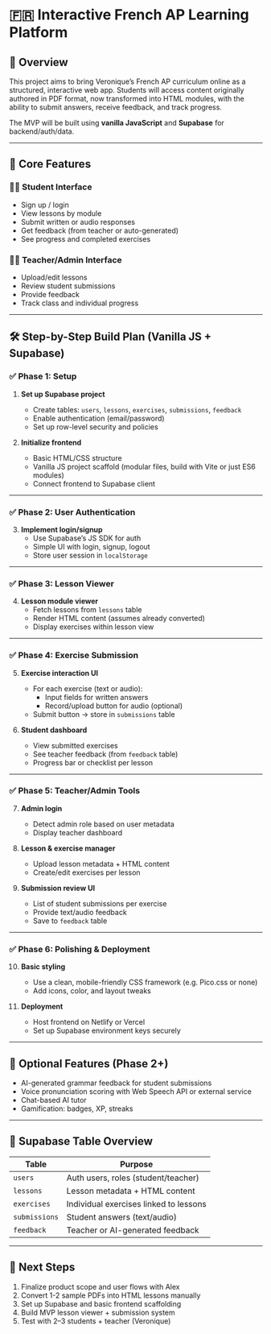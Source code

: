 # 🇫🇷 Interactive French AP Learning Platform

## 🧠 Overview

This project aims to bring Veronique’s French AP curriculum online as a structured, interactive web app. Students will access content originally authored in PDF format, now transformed into HTML modules, with the ability to submit answers, receive feedback, and track progress.

The MVP will be built using **vanilla JavaScript** and **Supabase** for backend/auth/data.

---

## 📌 Core Features

### 👩‍🎓 Student Interface
- Sign up / login
- View lessons by module
- Submit written or audio responses
- Get feedback (from teacher or auto-generated)
- See progress and completed exercises

### 👩‍🏫 Teacher/Admin Interface
- Upload/edit lessons
- Review student submissions
- Provide feedback
- Track class and individual progress

---

## 🛠️ Step-by-Step Build Plan (Vanilla JS + Supabase)

### ✅ Phase 1: Setup

1. **Set up Supabase project**
   - Create tables: `users`, `lessons`, `exercises`, `submissions`, `feedback`
   - Enable authentication (email/password)
   - Set up row-level security and policies

2. **Initialize frontend**
   - Basic HTML/CSS structure
   - Vanilla JS project scaffold (modular files, build with Vite or just ES6 modules)
   - Connect frontend to Supabase client

---

### ✅ Phase 2: User Authentication

3. **Implement login/signup**
   - Use Supabase’s JS SDK for auth
   - Simple UI with login, signup, logout
   - Store user session in `localStorage`

---

### ✅ Phase 3: Lesson Viewer

4. **Lesson module viewer**
   - Fetch lessons from `lessons` table
   - Render HTML content (assumes already converted)
   - Display exercises within lesson view

---

### ✅ Phase 4: Exercise Submission

5. **Exercise interaction UI**
   - For each exercise (text or audio):
     - Input fields for written answers
     - Record/upload button for audio (optional)
   - Submit button → store in `submissions` table

6. **Student dashboard**
   - View submitted exercises
   - See teacher feedback (from `feedback` table)
   - Progress bar or checklist per lesson

---

### ✅ Phase 5: Teacher/Admin Tools

7. **Admin login**
   - Detect admin role based on user metadata
   - Display teacher dashboard

8. **Lesson & exercise manager**
   - Upload lesson metadata + HTML content
   - Create/edit exercises per lesson

9. **Submission review UI**
   - List of student submissions per exercise
   - Provide text/audio feedback
   - Save to `feedback` table

---

### ✅ Phase 6: Polishing & Deployment

10. **Basic styling**
    - Use a clean, mobile-friendly CSS framework (e.g. Pico.css or none)
    - Add icons, color, and layout tweaks

11. **Deployment**
    - Host frontend on Netlify or Vercel
    - Set up Supabase environment keys securely

---

## 🧠 Optional Features (Phase 2+)

- AI-generated grammar feedback for student submissions
- Voice pronunciation scoring with Web Speech API or external service
- Chat-based AI tutor
- Gamification: badges, XP, streaks

---

## 📂 Supabase Table Overview

| Table         | Purpose                                  |
|---------------|------------------------------------------|
| `users`       | Auth users, roles (student/teacher)      |
| `lessons`     | Lesson metadata + HTML content           |
| `exercises`   | Individual exercises linked to lessons   |
| `submissions` | Student answers (text/audio)             |
| `feedback`    | Teacher or AI-generated feedback         |

---

## 🚀 Next Steps

1. Finalize product scope and user flows with Alex
2. Convert 1-2 sample PDFs into HTML lessons manually
3. Set up Supabase and basic frontend scaffolding
4. Build MVP lesson viewer + submission system
5. Test with 2–3 students + teacher (Veronique)